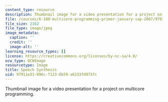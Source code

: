 ```yaml
---
content_type: resource
description: Thumbnail image for a video presentation for a project on multicore programming.
file: /courses/6-189-multicore-programming-primer-january-iap-2007/97911e31096c71230b59a6233fd973fc_p5.jpg
file_size: 2162
file_type: image/jpeg
image_metadata:
  caption: ''
  credit: ''
  image-alt: ''
learning_resource_types: []
license: https://creativecommons.org/licenses/by-nc-sa/4.0/
ocw_type: OCWImage
resourcetype: Image
title: Speech Synthesis
uid: 97911e31-096c-7123-0b59-a6233fd973fc
---
```

Thumbnail image for a video presentation for a project on multicore programming.